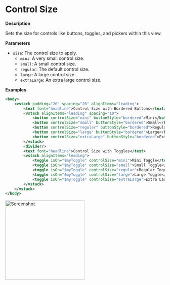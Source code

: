 # Control Size

**Description**

Sets the size for controls like buttons, toggles, and pickers within this view.

**Parameters**

- `size`: The control size to apply.
  - `mini`: A very small control size.
  - `small`: A small control size.
  - `regular`: The default control size.
  - `large`: A large control size.
  - `extraLarge`: An extra large control size.

**Examples**

```xml
<body>
    <vstack padding="20" spacing="20" alignItems="leading">
        <text font="headline">Control Size with Bordered Buttons</text>
        <vstack alignItems="leading" spacing="10">
            <button controlSize="mini" buttonStyle="bordered">Mini</button>
            <button controlSize="small" buttonStyle="bordered">Small</button>
            <button controlSize="regular" buttonStyle="bordered">Regular</button>
            <button controlSize="large" buttonStyle="bordered">Large</button>
            <button controlSize="extraLarge" buttonStyle="bordered">Extra Large</button>
        </vstack>
        <divider/>
        <text font="headline">Control Size with Toggles</text>
        <vstack alignItems="leading">
            <toggle isOn="$myToggle" controlSize="mini">Mini Toggle</toggle>
            <toggle isOn="$myToggle" controlSize="small">Small Toggle</toggle>
            <toggle isOn="$myToggle" controlSize="regular">Regular Toggle</toggle>
            <toggle isOn="$myToggle" controlSize="large">Large Toggle</toggle>
            <toggle isOn="$myToggle" controlSize="extraLarge">Extra Large Toggle</toggle>
        </vstack>
    </vstack>
</body>
```

<img src="/Screenshots/Modifiers/Controls/controlSize_1.png" width="250" alt="Screenshot">
